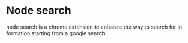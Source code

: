 # Node search

node search is a chrome extension to enhance the way to search for in formation starting from a google search
